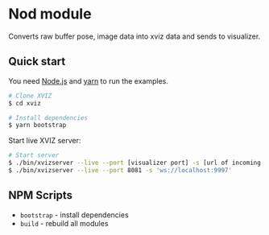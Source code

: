 # Nod module

Converts raw buffer pose, image data into xviz data and sends to visualizer.

## Quick start

You need [Node.js](https://nodejs.org/en/) and [yarn](https://yarnpkg.com/lang/en/docs/install) to
run the examples.

```bash
# Clone XVIZ
$ cd xviz

# Install dependencies
$ yarn bootstrap
```

Start live XVIZ server:

```bash
# Start server
$ ./bin/xvizserver --live --port [visualizer port] -s [url of incoming data]
$ ./bin/xvizserver --live --port 8081 -s 'ws://localhost:9997'

```

## NPM Scripts

- `bootstrap` - install dependencies
- `build` - rebuild all modules